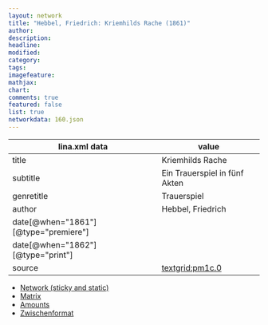 ```yaml
---
layout: network
title: "Hebbel, Friedrich: Kriemhilds Rache (1861)"
author:
description:
headline:
modified:
category:
tags:
imagefeature: 
mathjax: 
chart: 
comments: true
featured: false
list: true
networkdata: 160.json
---
```

lina.xml data  | value
------------- | -------------
title|Kriemhilds Rache
subtitle|Ein Trauerspiel in fünf Akten
genretitle|Trauerspiel
author|Hebbel, Friedrich
date[@when="1861"][@type="premiere"]|
date[@when="1862"][@type="print"]|
source|[textgrid:pm1c.0](https://textgridlab.org/1.0/tgcrud-public/rest/textgrid:pm1c.0/data)



* [Network (sticky and static)](/network160)
* [Matrix](/matrix160)
* [Amounts](/amounts160)
* [Zwischenformat](/lina160 )
